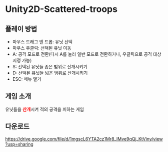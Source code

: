 # Unity2D-Scattered-troops
## 플레이 방법
- 마우스 드래그 앤 드롭: 유닛 선택
- 마우스 우클릭: 선택된 유닛 이동
- A: 공격 모드로 전환(다시 A를 눌러 일반 모드로 전환하거나, 우클릭으로 공격 대상 지정 가능)
- S: 선택된 유닛들 좁은 범위로 산개시키기
- D: 선택된 유닛들 넓은 범위로 산개시키기
- ESC: 메뉴 열기

## 게임 소개
유닛들을 <span style="color:red">**산개**</span>시켜 적의 공격을 피하는 게임

## 다운로드
<https://drive.google.com/file/d/1mgscL6YTA2cz1Mr8_IMve9qQj_KtViny/view?usp=sharing>
